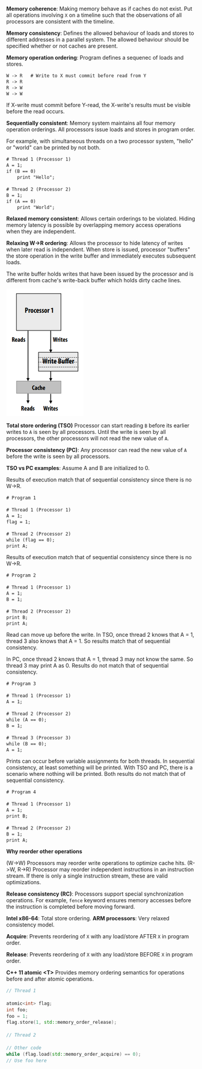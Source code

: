 **Memory coherence**: Making memory behave as if caches do not exist. Put all operations involving `X` on a timeline such that the observations of all processors are consistent with the timeline.

**Memory consistency**: Defines the allowed behaviour of loads and stores to different addresses in a parallel system. The allowed behaviour should be specified whether or not caches are present.

**Memory operation ordering**: Program defines a sequenec of loads and stores.

```
W -> R   # Write to X must commit before read from Y
R -> R
R -> W
W -> W
```

If X-write must commit before Y-read, the X-write's results must be visible before the read occurs.

**Sequentially consistent**: Memory system maintains all four memory operation orderings. All processors issue loads and stores in program order.

For example, with simultaneous threads on a two processor system, "hello" or "world" can be printed by not both.

```
# Thread 1 (Processor 1)
A = 1;
if (B == 0)
	print "Hello";
	
# Thread 2 (Processor 2)
B = 1;
if (A == 0)
	print "World";
```

**Relaxed memory consistent**: Allows certain orderings to be violated. Hiding memory latency is possible by overlapping memory access operations when they are independent.

**Relaxing W->R ordering**: Allows the processor to hide latency of writes when later read is independent. When store is issued, processor "buffers" the store operation in the write buffer and immediately executes subsequent loads.

The write buffer holds writes that have been issued by the processor and is different from cache's write-back buffer which holds dirty cache lines.

![](images/Pasted%20image%2020220319192822.png)

**Total store ordering (TSO)** Processor can start reading `B` before its earlier writes to `A` is seen by all processors. Until the write is seen by all processors, the other processors will not read the new value of `A`.

**Processor consistency (PC)**: Any processor can read the new value of `A` before the write is seen by all processors.

**TSO vs PC examples**: Assume A and B are initialized to 0.

Results of execution match that of sequential consistency since there is no W->R.

```
# Program 1

# Thread 1 (Processor 1)
A = 1;
flag = 1;
	
# Thread 2 (Processor 2)
while (flag == 0);
print A;
```

Results of execution match that of sequential consistency since there is no W->R.

```
# Program 2

# Thread 1 (Processor 1)
A = 1;
B = 1;
	
# Thread 2 (Processor 2)
print B;
print A;
```

Read can move up before the write. In TSO, once thread 2 knows that A = 1, thread 3 also knows that A = 1. So results match that of sequential consistency.

In PC, once thread 2 knows that A = 1, thread 3 may not know the same. So thread 3 may print A as 0. Results do not match that of sequential consistency.

```
# Program 3

# Thread 1 (Processor 1)
A = 1;
	
# Thread 2 (Processor 2)
while (A == 0);
B = 1;

# Thread 3 (Processor 3)
while (B == 0);
A = 1;
```

Prints can occur before variable assignments for both threads. In sequential consistency, at least something will be printed. With TSO and PC, there is a scenario where nothing will be printed. Both results do not match that of sequential consistency.

```
# Program 4

# Thread 1 (Processor 1)
A = 1;
print B;
	
# Thread 2 (Processor 2)
B = 1;
print A;
```

**Why reorder other operations**

(W->W) Processors may reorder write operations to optimize cache hits. (R->W, R->R) Processor may reorder independent instructions in an instruction stream. If there is only a single instruction stream, these are valid optimizations.

**Release consistency (RC)**: Processors support special synchronization operations. For example, `fence` keyword ensures memory accesses before the instruction is completed before moving forward.

**Intel x86-64**: Total store ordering.
**ARM processors**: Very relaxed consistency model.

**Acquire**: Prevents reordering of `X` with any load/store AFTER `X` in program order.

**Release**: Prevents reordering of `X` with any load/store BEFORE `X` in program order.

**C++ 11 atomic \<T\>** Provides memory ordering semantics for operations before and after atomic operations.

```c++
// Thread 1

atomic<int> flag;
int foo;
foo = 1;
flag.store(1, std::memory_order_release);

// Thread 2

// Other code
while (flag.load(std::memory_order_acquire) == 0);
// Use foo here
```